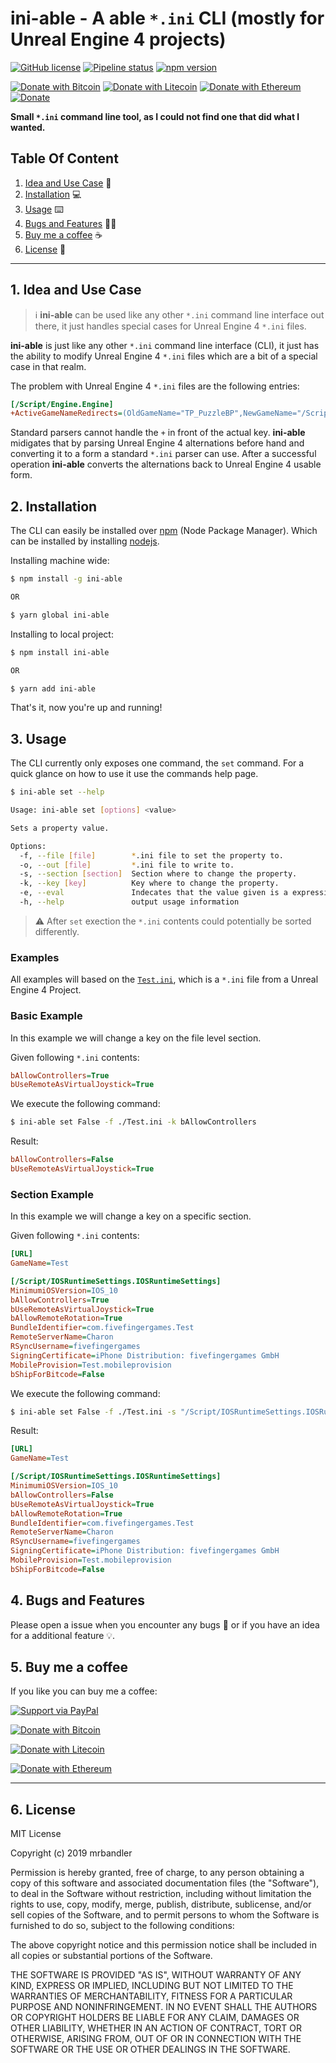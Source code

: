 # ini-able - A able `*.ini` CLI (mostly for Unreal Engine 4 projects)

[![GitHub license](https://img.shields.io/github/license/mrbandler/ini-able)](https://github.com/mrbandler/ini-able/blob/master/LICENSE) [![Pipeline status](https://gitlab.com/mrbandler/ini-able/badges/master/pipeline.svg)](https://gitlab.com/mrbandler/ini-able/commits/master) [![npm version](https://badge.fury.io/js/ini-able.svg)](https://badge.fury.io/js/ini-able)

[![Donate with Bitcoin](https://en.cryptobadges.io/badge/micro/3LTBGYAHQCDE4ZbEiTreJjzgnsDhY6X2D2)](https://en.cryptobadges.io/donate/3LTBGYAHQCDE4ZbEiTreJjzgnsDhY6X2D2)
[![Donate with Litecoin](https://en.cryptobadges.io/badge/micro/LcHsJH13A8PmHJQwpbWevGUebZwhWNMXgS)](https://en.cryptobadges.io/donate/LcHsJH13A8PmHJQwpbWevGUebZwhWNMXgS)
[![Donate with Ethereum](https://en.cryptobadges.io/badge/micro/0x54499ee409687E9C43589693093D004a0cbfEE72)](https://en.cryptobadges.io/donate/0x54499ee409687E9C43589693093D004a0cbfEE72)
[![Donate](https://img.shields.io/badge/Donate-PayPal-green.svg)](https://www.paypal.me/mrbandler/)

**Small `*.ini` command line tool, as I could not find one that did what I wanted.**

## Table Of Content

1. [Idea and Use Case](#1-idea-and-use-case) 🤔
2. [Installation](#2-installation) 💻
3. [Usage](#3-usage) ⌨️
4. [Bugs and Features](#4-bugs-and-features) 🐞💡
5. [Buy me a coffee](#5-buy-me-a-coffee) ☕
6. [License](#6-license) 📃

---

## 1. Idea and Use Case

> ℹ️ **ini-able** can be used like any other `*.ini` command line interface out there, it just handles special cases for Unreal Engine 4 `*.ini` files.

**ini-able** is just like any other `*.ini` command line interface (CLI), it just has the ability to modify Unreal Engine 4 `*.ini` files which are a bit of a special case in that realm.

The problem with Unreal Engine 4 `*.ini` files are the following entries:

```ini
[/Script/Engine.Engine]
+ActiveGameNameRedirects=(OldGameName="TP_PuzzleBP",NewGameName="/Script/Test")
```

Standard parsers cannot handle the `+` in front of the actual key. **ini-able** midigates that by parsing Unreal Engine 4 alternations before hand and converting it to a form a standard `*.ini` parser can use. After a successful operation **ini-able** converts the alternations back to Unreal Engine 4 usable form.

## 2. Installation

The CLI can easily be installed over [npm](https://www.npmjs.com/) (Node Package Manager). Which can be installed by installing [nodejs](https://nodejs.org/).

Installing machine wide:

```bash
$ npm install -g ini-able

OR

$ yarn global ini-able
```

Installing to local project:

```bash
$ npm install ini-able

OR

$ yarn add ini-able
```

That's it, now you're up and running!

## 3. Usage

The CLI currently only exposes one command, the `set` command.
For a quick glance on how to use it use the commands help page.

```bash
$ ini-able set --help

Usage: ini-able set [options] <value>

Sets a property value.

Options:
  -f, --file [file]        *.ini file to set the property to.
  -o, --out [file]         *.ini file to write to.
  -s, --section [section]  Section where to change the property.
  -k, --key [key]          Key where to change the property.
  -e, --eval               Indecates that the value given is a expression that needs to be evaluated.
  -h, --help               output usage information
```

> ⚠️ After `set` exection the `*.ini` contents could potentially be sorted differently.

### Examples

All examples will based on the [`Test.ini`](https://github.com/mrbandler/ini-able/blob/master/Test.ini), which is a `*.ini` file from a Unreal Engine 4 Project.

### Basic Example

In this example we will change a key on the file level section.

Given following `*.ini` contents:

```ini
bAllowControllers=True
bUseRemoteAsVirtualJoystick=True
```

We execute the following command:

```bash
$ ini-able set False -f ./Test.ini -k bAllowControllers
```

Result:

```ini
bAllowControllers=False
bUseRemoteAsVirtualJoystick=True
```

### Section Example

In this example we will change a key on a specific section.

Given following `*.ini` contents:

```ini
[URL]
GameName=Test

[/Script/IOSRuntimeSettings.IOSRuntimeSettings]
MinimumiOSVersion=IOS_10
bAllowControllers=True
bUseRemoteAsVirtualJoystick=True
bAllowRemoteRotation=True
BundleIdentifier=com.fivefingergames.Test
RemoteServerName=Charon
RSyncUsername=fivefingergames
SigningCertificate=iPhone Distribution: fivefingergames GmbH
MobileProvision=Test.mobileprovision
bShipForBitcode=False
```

We execute the following command:

```bash
$ ini-able set False -f ./Test.ini -s "/Script/IOSRuntimeSettings.IOSRuntimeSettings" -k bAllowControllers
```

Result:

```ini
[URL]
GameName=Test

[/Script/IOSRuntimeSettings.IOSRuntimeSettings]
MinimumiOSVersion=IOS_10
bAllowControllers=False
bUseRemoteAsVirtualJoystick=True
bAllowRemoteRotation=True
BundleIdentifier=com.fivefingergames.Test
RemoteServerName=Charon
RSyncUsername=fivefingergames
SigningCertificate=iPhone Distribution: fivefingergames GmbH
MobileProvision=Test.mobileprovision
bShipForBitcode=False
```

###

## 4. Bugs and Features

Please open a issue when you encounter any bugs 🐞 or if you have an idea for a additional feature 💡.

## 5. Buy me a coffee

If you like you can buy me a coffee:

[![Support via PayPal](https://cdn.rawgit.com/twolfson/paypal-github-button/1.0.0/dist/button.svg)](https://www.paypal.me/mrbandler/)

[![Donate with Bitcoin](https://en.cryptobadges.io/badge/big/3LTBGYAHQCDE4ZbEiTreJjzgnsDhY6X2D2)](https://en.cryptobadges.io/donate/3LTBGYAHQCDE4ZbEiTreJjzgnsDhY6X2D2)

[![Donate with Litecoin](https://en.cryptobadges.io/badge/big/LcHsJH13A8PmHJQwpbWevGUebZwhWNMXgS)](https://en.cryptobadges.io/donate/LcHsJH13A8PmHJQwpbWevGUebZwhWNMXgS)

[![Donate with Ethereum](https://en.cryptobadges.io/badge/big/0x54499ee409687E9C43589693093D004a0cbfEE72)](https://en.cryptobadges.io/donate/0x54499ee409687E9C43589693093D004a0cbfEE72)

---

## 6. License

MIT License

Copyright (c) 2019 mrbandler

Permission is hereby granted, free of charge, to any person obtaining a copy
of this software and associated documentation files (the "Software"), to deal
in the Software without restriction, including without limitation the rights
to use, copy, modify, merge, publish, distribute, sublicense, and/or sell
copies of the Software, and to permit persons to whom the Software is
furnished to do so, subject to the following conditions:

The above copyright notice and this permission notice shall be included in all
copies or substantial portions of the Software.

THE SOFTWARE IS PROVIDED "AS IS", WITHOUT WARRANTY OF ANY KIND, EXPRESS OR
IMPLIED, INCLUDING BUT NOT LIMITED TO THE WARRANTIES OF MERCHANTABILITY,
FITNESS FOR A PARTICULAR PURPOSE AND NONINFRINGEMENT. IN NO EVENT SHALL THE
AUTHORS OR COPYRIGHT HOLDERS BE LIABLE FOR ANY CLAIM, DAMAGES OR OTHER
LIABILITY, WHETHER IN AN ACTION OF CONTRACT, TORT OR OTHERWISE, ARISING FROM,
OUT OF OR IN CONNECTION WITH THE SOFTWARE OR THE USE OR OTHER DEALINGS IN THE
SOFTWARE.

```

```
